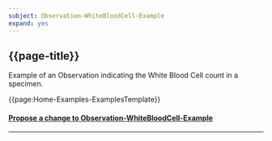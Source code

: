 ```yaml
---
subject: Observation-WhiteBloodCell-Example
expand: yes
---
```



## {{page-title}}

Example of an Observation indicating the White Blood Cell count in a specimen.



{{page:Home-Examples-ExamplesTemplate}}



<div id="Feedback" class="tabcontent">
<h4><a href='https://simplifier.net/NHS-Digital-FHIR-Genomics-Implementation-Guide/Observation-WhiteBloodCell-Example/~issues?level=File' target="_blank">Propose a change to Observation-WhiteBloodCell-Example</a></h4>
</div>

---